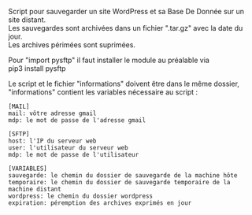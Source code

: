 Script pour sauvegarder un site WordPress et sa Base De Donnée sur un site distant.  
Les sauvegardes sont archivées dans un fichier ".tar.gz" avec la date du jour.  
Les archives périmées sont suprimées.  

Pour "import pysftp" il faut installer le module au préalable via  
pip3 install pysftp  

Le script et le fichier "informations" doivent être dans le même dossier,  
"informations" contient les variables nécessaire au script :  

```
[MAIL]
mail: vôtre adresse gmail
mdp: le mot de passe de l'adresse gmail

[SFTP]
host: l'IP du serveur web
user: l'utilisateur du serveur web
mdp: le mot de passe de l'utilisateur

[VARIABLES]
sauvegarde: le chemin du dossier de sauvegarde de la machine hôte
temporaire: le chemin du dossier de sauvegarde temporaire de la machine distant
wordpress: le chemin du dossier wordpress
expiration: péremption des archives exprimés en jour
```